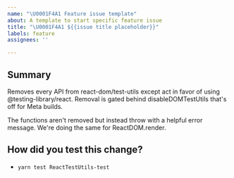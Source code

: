 ```yaml
---
name: "\U0001F4A1 Feature issue template"
about: A template to start specific feature issue
title: "\U0001F4A1 ${{issue title placeholder}}"
labels: feature
assignees: ''

---
```


## Summary

Removes every API from react-dom/test-utils except act in favor of using @testing-library/react. Removal is gated behind disableDOMTestUtils that's off for Meta builds.

The functions aren't removed but instead throw with a helpful error message. We're doing the same for ReactDOM.render.

## How did you test this change?

- `yarn test ReactTestUtils-test`
